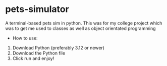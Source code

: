 # pets-simulator
A terminal-based pets sim in python. This was for my college project which was to get me used to classes as well as object orientated programming


- How to use:
1. Download Python (preferably 3.12 or newer)
2. Download the Python file
3. Click run and enjoy!
